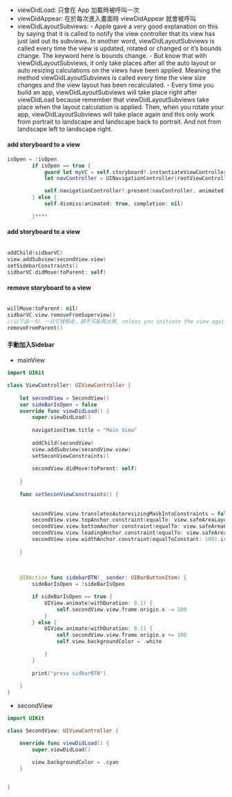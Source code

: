 ####
- viewDidLoad: 只會在 App 加載時被呼叫一次
- viewDidAppear: 在於每次進入畫面時 viewDidAppear 就會被呼叫
- viewDidLayoutSubviews: 
        - Apple gave a very good explanation on this by saying that it is called to notify the view controller that its view has just laid out its subviews. In another word, viewDidLayoutSubviews is called every time the view is updated, rotated or changed or it’s bounds change. The keyword here is bounds change.
        - But know that with viewDidLayoutSubviews, it only take places after all the auto layout or auto resizing calculations on the views have been applied. Meaning the method viewDidLayoutSubviews is called every time the view size changes and the view layout has been recalculated.
        - Every time you build an app, viewDidLayoutSubviews will take place right after viewDidLoad because remember that viewDidLayoutSubviews take place when the layout calculation is applied. Then, when you rotate your app, viewDidLayoutSubviews will take place again and this only work from portrait to landscape and landscape back to portrait. And not from landscape left to landscape right. 


#### add storyboard to a view 
```Swift
isOpen = !isOpen
        if isOpen == true {
            guard let myVC = self.storyboard?.instantiateViewController(withIdentifier: "SidebarVC") else { return }
            let navController = UINavigationController(rootViewController: myVC)

            self.navigationController?.present(navController, animated: true, completion: nil)
        } else {
            self.dismiss(animated: true, completion: nil)

        }****
```


#### add storyboard to a view 

```Swift
         
addChild(sidbarVC)
view.addSubview(secondView.view)
setSidebarConstraints()
sidbarVC.didMove(toParent: self)

```
#### remove storyboard to a view 

```Swift
         
willMove(toParent: nil)
sidbarVC.view.removeFromSuperview()
//以下這一句，一旦它被移走，就不可能再出現, unless you initiate the view again.
removeFromParent()
```


#### 手動加入Sidebar
- mainView
```Swift
import UIKit

class ViewController: UIViewController {
    
    let secondView = SecondView()
    var sideBarIsOpen = false
    override func viewDidLoad() {
        super.viewDidLoad()
        
        navigationItem.title = "Main View"
        
        addChild(secondView)
        view.addSubview(secondView.view)
        setSeconViewConstraints()
        
        secondView.didMove(toParent: self)
        
    }
    
    func setSeconViewConstraints() {
        
        
        secondView.view.translatesAutoresizingMaskIntoConstraints = false
        secondView.view.topAnchor.constraint(equalTo: view.safeAreaLayoutGuide.topAnchor).isActive = true
        secondView.view.bottomAnchor.constraint(equalTo: view.safeAreaLayoutGuide.bottomAnchor).isActive = true
        secondView.view.leadingAnchor.constraint(equalTo: view.safeAreaLayoutGuide.trailingAnchor, constant: 0).isActive = true
        secondView.view.widthAnchor.constraint(equalToConstant: 100).isActive = true
        
    }
    
    
    
    @IBAction func sidebarBTN(_ sender: UIBarButtonItem) {
        sideBarIsOpen = !sideBarIsOpen

        if sideBarIsOpen == true {
            UIView.animate(withDuration: 0.1) {
                self.secondView.view.frame.origin.x -= 100                
            }
        } else {
            UIView.animate(withDuration: 0.1) {
                self.secondView.view.frame.origin.x += 100
                self.view.backgroundColor = .white

            }
        }
       
        print("press sidbarBTN")
    
    }
}


```
- secondView
```Swift
import UIKit

class SecondView: UIViewController {

    override func viewDidLoad() {
        super.viewDidLoad()

        view.backgroundColor = .cyan
    }
    

}
```
